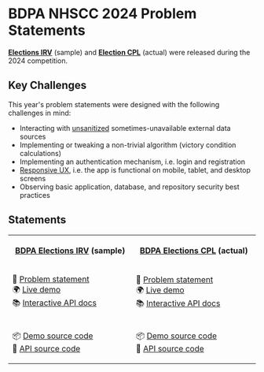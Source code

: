 # BDPA NHSCC 2024 Problem Statements

[**Elections IRV**](/2024/elections_irv) (sample) and
[**Election CPL**](/2024/elections_cpl) (actual) were released during the 2024
competition.

## Key Challenges

This year's problem statements were designed with the following challenges in
mind:

- Interacting with
  [unsanitized](https://www.esecurityplanet.com/endpoint/prevent-web-attacks-using-input-sanitization)
  sometimes-unavailable external data sources
- Implementing or tweaking a non-trivial algorithm (victory condition
  calculations)
- Implementing an authentication mechanism, i.e. login and registration
- [Responsive UX](https://en.wikipedia.org/wiki/Responsive_web_design), i.e. the
  app is functional on mobile, tablet, and desktop screens
- Observing basic application, database, and repository security best practices

## Statements

<table>
<tr>
<th>
<img width="500" height="1" />
<p align="center"><strong><a href="/2024">BDPA Elections IRV</a> (sample)</strong></p>
</th>
<th>
<img width="500" height="1" />
<p align="center"><strong><a href="/2024">BDPA Elections CPL</a> (actual)</strong></p>
</th>
</tr>
<tr>
<td>
<p>
📑 <a href="/2024/elections_irv">Problem statement</a>
<br />
🌍 <a href="https://elections_irv.solutions.hscc.bdpa.org">Live demo</a>
<br />
📚 <a href="https://hscc18f802d3.docs.apiary.io">Interactive API docs</a>
</p>
</td>
<td>
<img width="500" height="1" />
<p>
📑 <a href="/2024/elections_cpl">Problem statement</a>
<br />
🌍 <a href="https://elections_cpl.solutions.hscc.bdpa.org">Live demo</a>
<br />
📚 <a href="https://hscc35a947d8.docs.apiary.io">Interactive API docs</a>
</p>
</td>
</tr>
<tr>
<td>
<img width="500" height="1" />
<p>
📦 <a href="https://github.com/nhscc/elections_irv.solutions.hscc.bdpa.org">Demo source code</a>
<br />
🎒 <a href="https://github.com/nhscc/elections_irv.api.hscc.bdpa.org">API source code</a>
</p>
</td>
<td>
<img width="500" height="1" />
<p>
📦 <a href="https://github.com/nhscc/elections_cpl.solutions.hscc.bdpa.org">Demo source code</a>
<br />
🎒 <a href="https://github.com/nhscc/elections_cpl.api.hscc.bdpa.org">API source code</a>
</p>
</td>
</tr>
</table>
